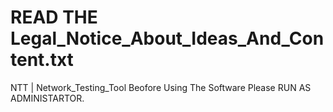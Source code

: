 # READ THE Legal_Notice_About_Ideas_And_Content.txt 
NTT | Network_Testing_Tool
Beofore Using The Software Please RUN AS ADMINISTARTOR.

